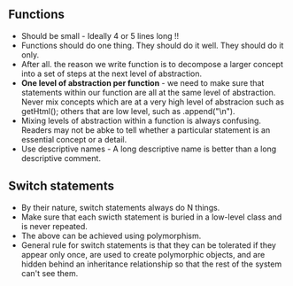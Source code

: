 ## Functions
* Should be small - Ideally 4 or 5 lines long !!
* Functions should do one thing. They should do it well. They should do it only.
* After all. the reason we write function is to decompose a larger concept into a set of steps at the next level of abstraction.
* **One level of abstraction per function** - we need to make sure that statements within our function are all at the same level of abstraction. Never mix concepts which are at a very high level of abstracion such as getHtml(); others that are low level, such as .append("\n").
* Mixing levels of abstraction within a function is always confusing. Readers may not be abke to tell whether a particular statement is an essential concept or a detail.
* Use descriptive names - A long descriptive name is better than a long descriptive comment.

## Switch statements
* By their nature, switch statements always do N things.
* Make sure that each swicth statement is buried in a low-level class and is never repeated.
* The above can be achieved using polymorphism.
* General rule for switch statements is that they can be tolerated if they appear only once, are used to create polymorphic objects, and are hidden behind an inheritance relationship so that the rest of the system can't see them.
